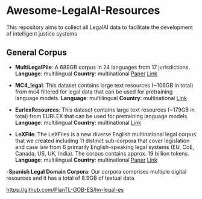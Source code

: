 
# Awesome-LegalAI-Resources
This repository aims to collect all LegalAI data to facilitate the development of intelligent justice systems


## General Corpus
- **MultiLegalPile**: A 689GB corpus in 24 languages from 17 jurisdictions.
    **Language**: multilingual  **Country**: multinational
    [Paper](https://arxiv.org/abs/2306.02069v2) [Link](https://huggingface.co/datasets/joelito/Multi_Legal_Pile)

- **MC4_legal**: This dataset contains large text resources (~106GB in total) from mc4 filtered for legal data that can be used for pretraining language models.
    **Language**: multilingual  **Country**: multinational
    [Link](https://huggingface.co/datasets/joelito/legal-mc4)

- **EurlexResources**: This dataset contains large text resources (~179GB in total) from EURLEX that can be used for pretraining language models.
    **Language**: multilingual  **Country**: multinational
    [Link](https://huggingface.co/datasets/joelito/eurlex_resources)

- **LeXFile**: The LeXFiles is a new diverse English multinational legal corpus that we created including 11 distinct sub-corpora that cover legislation and case law from 6 primarily English-speaking legal systems (EU, CoE, Canada, US, UK, India). The corpus contains approx. 19 billion tokens.
    **Language**: multilingual  **Country**: multinational
    [Paper](https://arxiv.org/abs/2305.07507) [Link](https://huggingface.co/datasets/lexlms/lex_files)

-**Spanish Legal Domain Corpora**: Our corpora comprises multiple digital resources and it has a total of 8.9GB of textual data.


https://github.com/PlanTL-GOB-ES/lm-legal-es



